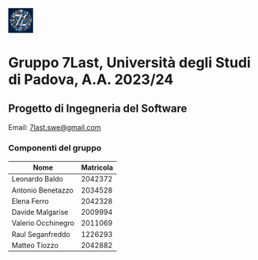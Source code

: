 <img src="./logo.png" width="10%"/>

# Gruppo 7Last, Università degli Studi di Padova, A.A. 2023/24
## Progetto di Ingegneria del Software

Email: <a href="mailto:7last.swe@gmail.com">7last.swe@gmail.com</a>

### Componenti del gruppo

| Nome | Matricola |
|---|---|
| Leonardo Baldo | 2042372 |
| Antonio Benetazzo | 2034528 |
| Elena Ferro | 2042328 |
| Davide Malgarise | 2009994 |
| Valerio Occhinegro | 2011069 |
| Raul Seganfreddo | 1226293 |
| Matteo Tiozzo | 2042882 |
